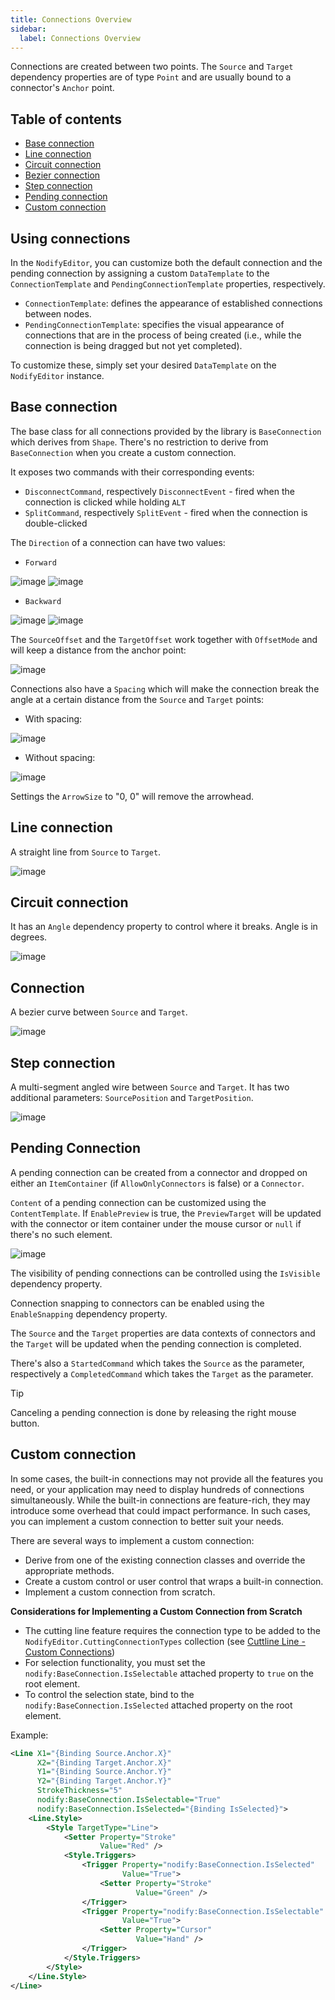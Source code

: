 ```yaml
---
title: Connections Overview
sidebar:
  label: Connections Overview
---
```


Connections are created between two points. The `Source` and `Target` dependency properties are of type `Point` and are usually bound to a connector's `Anchor` point.

## Table of contents

- [Base connection](#base-connection)
- [Line connection](#line-connection)
- [Circuit connection](#circuit-connection)
- [Bezier connection](#connection)
- [Step connection](#step-connection)
- [Pending connection](#pending-connection)
- [Custom connection](#custom-connection)

## Using connections

In the `NodifyEditor`, you can customize both the default connection and the pending connection by assigning a custom `DataTemplate` to the `ConnectionTemplate` and `PendingConnectionTemplate` properties, respectively.

- `ConnectionTemplate`: defines the appearance of established connections between nodes.
- `PendingConnectionTemplate`: specifies the visual appearance of connections that are in the process of being created (i.e., while the connection is being dragged but not yet completed).

To customize these, simply set your desired `DataTemplate` on the `NodifyEditor` instance.

## Base connection

The base class for all connections provided by the library is `BaseConnection` which derives from `Shape`. There's no restriction to derive from `BaseConnection` when you create a custom connection.

It exposes two commands with their corresponding events:

- `DisconnectCommand`, respectively `DisconnectEvent` - fired when the connection is clicked while holding `ALT`
- `SplitCommand`, respectively `SplitEvent` - fired when the connection is double-clicked

The `Direction` of a connection can have two values:

- `Forward`

![image](https://user-images.githubusercontent.com/12727904/192101918-af9b0da6-ecc8-48f7-bf4d-8f9fdd005153.png)
![image](https://user-images.githubusercontent.com/12727904/192101959-2cb9a837-1642-4e96-b2ef-eea5502a587f.png)

- `Backward`

![image](https://user-images.githubusercontent.com/12727904/192101941-a00e23db-07ae-49ac-a907-72e35ef67877.png)
![image](https://user-images.githubusercontent.com/12727904/192101977-1afd69f1-dab0-478e-9c3d-7d601486c289.png)

The `SourceOffset` and the `TargetOffset` work together with `OffsetMode` and will keep a distance from the anchor point:

![image](https://user-images.githubusercontent.com/12727904/192102096-b20887d5-b7ba-450f-9cf3-7fa4086d9637.png)

Connections also have a `Spacing` which will make the connection break the angle at a certain distance from the `Source` and `Target` points:

- With spacing:

![image](https://user-images.githubusercontent.com/12727904/192102286-9a79da8e-5e87-4f60-9e82-979bfabcd6f3.png)

- Without spacing:

![image](https://user-images.githubusercontent.com/12727904/192102302-4125b44a-dfad-4d9e-9131-efb7c17cefbe.png)

Settings the `ArrowSize` to "0, 0" will remove the arrowhead.

## Line connection

A straight line from `Source` to `Target`.

![image](https://user-images.githubusercontent.com/12727904/192115137-d8d2145b-a769-4ee9-b4e0-8a362c94e9e7.png)

## Circuit connection

It has an `Angle` dependency property to control where it breaks. Angle is in degrees.

![image](https://user-images.githubusercontent.com/12727904/192115226-b0e515b4-5a21-46aa-956a-401f07b7d308.png)

## Connection

A bezier curve between `Source` and `Target`.

![image](https://user-images.githubusercontent.com/12727904/192115259-2fe56a68-b3e4-4f5d-aa5c-5ab83e84a84d.png)

## Step connection

A multi-segment angled wire between `Source` and `Target`. It has two additional parameters: `SourcePosition` and `TargetPosition`.

![image](https://github.com/user-attachments/assets/c63d620e-af34-460e-ad9e-b2d9adb748bf)

## Pending Connection

A pending connection can be created from a connector and dropped on either an `ItemContainer` (if `AllowOnlyConnectors` is false) or a `Connector`.

`Content` of a pending connection can be customized using the `ContentTemplate`. If `EnablePreview` is true, the `PreviewTarget` will be updated with the connector or item container under the mouse cursor or `null` if there's no such element.

![image](https://user-images.githubusercontent.com/12727904/192115698-fbe29101-884f-4cec-9c25-e318701d30b1.png)

The visibility of pending connections can be controlled using the `IsVisible` dependency property.

Connection snapping to connectors can be enabled using the `EnableSnapping` dependency property.

The `Source` and the `Target` properties are data contexts of connectors and the `Target` will be updated when the pending connection is completed.

There's also a `StartedCommand` which takes the `Source` as the parameter, respectively a `CompletedCommand` which takes the `Target` as the parameter.

> [!TIP]
> Canceling a pending connection is done by releasing the right mouse button.

## Custom connection

In some cases, the built-in connections may not provide all the features you need, or your application may need to display hundreds of connections simultaneously. While the built-in connections are feature-rich, they may introduce some overhead that could impact performance. In such cases, you can implement a custom connection to better suit your needs.

There are several ways to implement a custom connection:

- Derive from one of the existing connection classes and override the appropriate methods.
- Create a custom control or user control that wraps a built-in connection.
- Implement a custom connection from scratch.

**Considerations for Implementing a Custom Connection from Scratch**

- The cutting line feature requires the connection type to be added to the `NodifyEditor.CuttingConnectionTypes` collection (see [Cuttline Line - Custom Connections](CuttingLine-Overview#custom-connections))
- For selection functionality, you must set the `nodify:BaseConnection.IsSelectable` attached property to `true` on the root element.
- To control the selection state, bind to the `nodify:BaseConnection.IsSelected` attached property on the root element.

Example:

```xml
<Line X1="{Binding Source.Anchor.X}"
      X2="{Binding Target.Anchor.X}"
      Y1="{Binding Source.Anchor.Y}"
      Y2="{Binding Target.Anchor.Y}"
      StrokeThickness="5"
      nodify:BaseConnection.IsSelectable="True"
      nodify:BaseConnection.IsSelected="{Binding IsSelected}">
    <Line.Style>
        <Style TargetType="Line">
            <Setter Property="Stroke"
                    Value="Red" />
            <Style.Triggers>
                <Trigger Property="nodify:BaseConnection.IsSelected"
                         Value="True">
                    <Setter Property="Stroke"
                            Value="Green" />
                </Trigger>
                <Trigger Property="nodify:BaseConnection.IsSelectable"
                         Value="True">
                    <Setter Property="Cursor"
                            Value="Hand" />
                </Trigger>
            </Style.Triggers>
        </Style>
    </Line.Style>
</Line>
```

